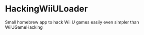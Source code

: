 # HackingWiiULoader
Small homebrew app to hack Wii U games easily even simpler than WiiUGameHacking
